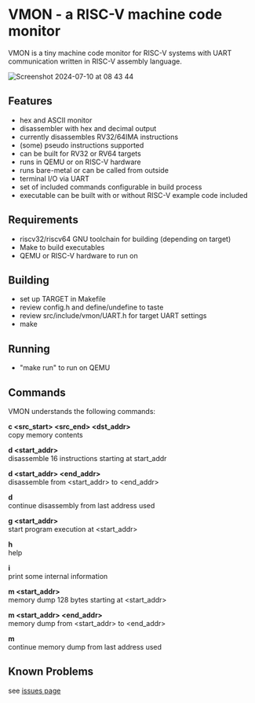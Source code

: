 # VMON - a RISC-V machine code monitor 

VMON is a tiny machine code monitor for RISC-V systems with UART 
communication written in RISC-V assembly language.

![Screenshot 2024-07-10 at 08 43 44](https://github.com/krakenlake/vmon/assets/119040831/bec982cd-4b34-4433-8ef7-bfcc173d30bd)

## Features
- hex and ASCII monitor 
- disassembler with hex and decimal output
- currently disassembles RV32/64IMA instructions 
- (some) pseudo instructions supported
- can be built for RV32 or RV64 targets
- runs in QEMU or on RISC-V hardware
- runs bare-metal or can be called from outside
- terminal I/O via UART
- set of included commands configurable in build process
- executable can be built with or without RISC-V example code included

## Requirements
- riscv32/riscv64 GNU toolchain for building (depending on target) 
- Make to build executables
- QEMU or RISC-V hardware to run on

## Building
- set up TARGET in Makefile 
- review config.h and define/undefine to taste
- review src/include/vmon/UART.h for target UART settings
- make

## Running
- "make run" to run on QEMU

## Commands
VMON understands the following commands:  

**c <src_start> <src_end> <dst_addr>**   
copy memory contents

**d <start_addr>**   
disassemble 16 instructions starting at start_addr 

**d <start_addr> <end_addr>**   
disassemble from <start_addr> to <end_addr>

**d**   
continue disassembly from last address used

**g <start_addr>**   
start program execution at <start_addr>

**h**   
help

**i**   
print some internal information

**m <start_addr>**   
memory dump 128 bytes starting at <start_addr>

**m <start_addr> <end_addr>**   
memory dump from <start_addr> to <end_addr>

**m**   
continue memory dump from last address used

## Known Problems
see [issues page](https://github.com/krakenlake/vmon/issues)
